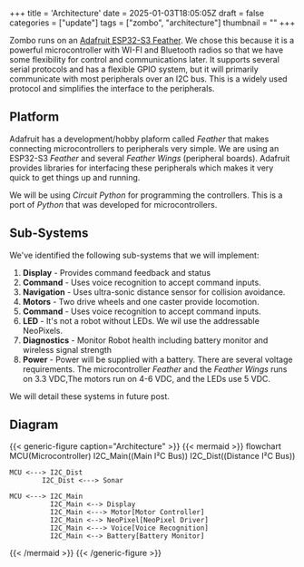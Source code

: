 +++
title = 'Architecture'
date = 2025-01-03T18:05:05Z
draft = false
categories = ["update"]
tags = ["zombo", "architecture"]
thumbnail = ""
+++

Zombo runs on an [Adafruit ESP32-S3 Feather][adafruit-feather].  We chose this because
it is a powerful microcontroller with WI-FI and Bluetooth radios so that we have
some flexibility for control and communications later.  It supports several serial
protocols and has a flexible GPIO system, but it will primarily communicate with
most peripherals over an I2C bus. This is a widely used protocol and simplifies
the interface to the peripherals.

## Platform

Adafruit has a development/hobby plaform called _Feather_ that makes connecting
microcontrollers to peripherals very simple. We are using an ESP32-S3 _Feather_
and several _Feather Wings_ (peripheral boards).  Adafruit provides libraries for
interfacing these peripherals which makes it very quick to get things up and running.

We will be using _Circuit Python_ for programming the controllers.  This is a port
of _Python_ that was developed for microcontrollers.

## Sub-Systems

We've identified the following sub-systems that we will implement:

1. __Display__ - Provides command feedback and status
2. __Command__ - Uses voice recognition to accept command inputs.
3. __Navigation__ - Uses ultra-sonic distance sensor for collision avoidance.
4. __Motors__ - Two drive wheels and one caster provide locomotion.
5. __Command__ - Uses voice recognition to accept command inputs.
6. __LED__ - It's not a robot without LEDs.  We wil use the addressable NeoPixels.
7. __Diagnostics__ - Monitor Robot health including battery monitor and wireless
signal strength
8. __Power__ - Power will be supplied with a battery.  There are several voltage
requirements.  The microcontroller _Feather_ and the _Feather Wings_ runs on
3.3 VDC,The motors run on 4-6 VDC, and the LEDs use 5 VDC.

We will detail these systems in future post.

## Diagram

{{< generic-figure caption="Architecture" >}}
{{< mermaid >}}
flowchart
    MCU(Microcontroller)
    I2C_Main((Main
    I²C Bus))
    I2C_Dist((Distance
    I²C Bus))

    MCU <---> I2C_Dist
            I2C_Dist <---> Sonar

    MCU <---> I2C_Main
              I2C_Main <--> Display
              I2C_Main <---> Motor[Motor Controller]
              I2C_Main <--> NeoPixel[NeoPixel Driver]
              I2C_Main <---> Voice[Voice Recognition]
              I2C_Main <--> Battery[Battery Monitor]
{{< /mermaid >}}
{{< /generic-figure >}}

[adafruit-feather]: https://www.adafruit.com/product/5323
